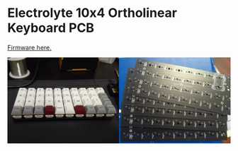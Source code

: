 # Electrolyte 10x4 Ortholinear Keyboard PCB

[Firmware here.](https://github.com/rlbaxter/qmk_firmware/tree/rlbaxter/keyboards/electrolyte)

![Electrolyte assembled and PCBs](/electrolyte.jpg)